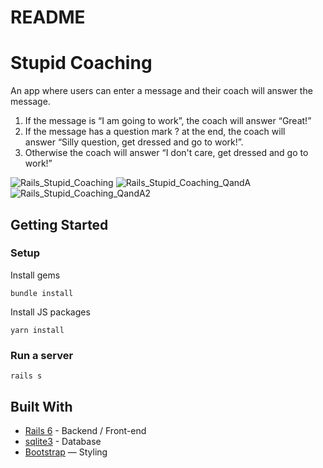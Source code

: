 # README

# Stupid Coaching

An app where users can enter a message and their coach will answer the message.

1. If the message is “I am going to work”, the coach will answer “Great!”
2. If the message has a question mark ? at the end, the coach will answer “Silly question, get dressed and go to work!”.
3. Otherwise the coach will answer “I don't care, get dressed and go to work!”

![Rails_Stupid_Coaching](https://user-images.githubusercontent.com/84081659/174692006-0a67f2d8-31fd-4182-9d0e-09f8a48a8bd3.jpg)
![Rails_Stupid_Coaching_QandA](https://user-images.githubusercontent.com/84081659/174692020-c3efa3fb-b779-408e-a09e-3a25c480b3ac.jpg)
![Rails_Stupid_Coaching_QandA2](https://user-images.githubusercontent.com/84081659/174692031-7cd45d56-c7fe-4850-af99-572053712c61.jpg)
   
## Getting Started
### Setup

Install gems
```
bundle install
```
Install JS packages
```
yarn install
```

### Run a server
```
rails s
```

## Built With
- [Rails 6](https://guides.rubyonrails.org/) - Backend / Front-end
- [sqlite3](https://www.sqlite.org/) - Database
- [Bootstrap](https://getbootstrap.com/) — Styling

